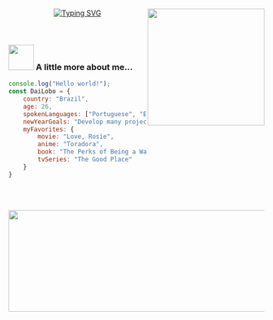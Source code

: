 <div style="display: inline_block" align="center"><br>
  
[![Typing SVG](https://readme-typing-svg.herokuapp.com?size=24&color=770CF7&center=true&vCenter=true&width=400&height=100&lines=Hello%2C+I'm+Diana+Rose)](https://git.io/typing-svg) <img align="right" height="auto" width="230" src="https://github.com/DaiLobo/DaiLobo/assets/47689708/1c6c93a1-854a-43bd-b37b-8489b4da0b79">

</div><br>
  
### <img src="https://media.giphy.com/media/VgCDAzcKvsR6OM0uWg/giphy.gif" width="50"> A little more about me...  
 
```javascript
console.log("Hello world!");
const DaiLobo = {
    country: "Brazil",
    age: 26,
    spokenLanguages: ["Portuguese", "English"],
    newYearGoals: "Develop many projects",
    myFavorites: {
        movie: "Love, Rosie",
        anime: "Toradora",
        book: "The Perks of Being a Wallflower",
        tvSeries: "The Good Place"
    }
}
```

<br/><br/>
<p align="center" >  
  <img height="200em" width="1000" src="https://github-readme-stats.vercel.app/api/top-langs/?username=DaiLobo&layout=compact&langs_count=7&theme=dracula"/>
</p>


 
<!--
**DaiLobo/DaiLobo** is a ✨ _special_ ✨ repository because its `README.md` (this file) appears on your GitHub profile.

Here are some ideas to get you started:

- 🔭 I’m currently working on ...
- 🌱 I’m currently learning ...
- 👯 I’m looking to collaborate on ...
- 🤔 I’m looking for help with ...
- 💬 Ask me about ...
- 📫 How to reach me: ...
- 😄 Pronouns: ...
- ⚡ Fun fact: ...
-->

